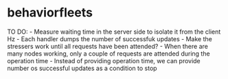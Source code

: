 # behaviorfleets

TO DO:
    - Measure waiting time in the server side to isolate it from the client Hz
    - Each handler dumps the number of successfuk updates
    - Make the stressers work until all requests have been attended?
        - When there are many nodes working, only a couple of requests are attended during the operation time
        - Instead of providing operation time, we can provide number os successful updates as a condition to stop